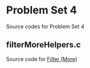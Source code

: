 # Problem Set 4
Source codes for Problem Set 4
## filterMoreHelpers.c
Source code for [Filter (More)](https://cs50.harvard.edu/x/2020/psets/4/filter/more/)

